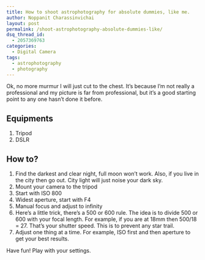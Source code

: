 ```yaml
---
title: How to shoot astrophotography for absolute dummies, like me.
author: Noppanit Charassinvichai
layout: post
permalink: /shoot-astrophotography-absolute-dummies-like/
dsq_thread_id:
  - 2057369763
categories:
  - Digital Camera
tags:
  - astrophotography
  - photography
---
```

Ok, no more murmur I will just cut to the chest. It&#8217;s because I&#8217;m not really a professional and my picture is far from professional, but it&#8217;s a good starting point to any one hasn&#8217;t done it before.

## Equipments

  1. Tripod
  2. DSLR

## How to?

  1. Find the darkest and clear night, full moon won&#8217;t work. Also, if you live in the city then go out. City light will just noise your dark sky.
  2. Mount your camera to the tripod
  3. Start with ISO 800
  4. Widest aperture, start with F4
  5. Manual focus and adjust to infinity
  6. Here&#8217;s a little trick, there&#8217;s a 500 or 600 rule. The idea is to divide 500 or 600 with your focal length. For example, if you are at 18mm then 500/18 = 27. That&#8217;s your shutter speed. This is to prevent any star trail. 
  7. Adjust one thing at a time. For example, ISO first and then aperture to get your best results.

Have fun! Play with your settings.